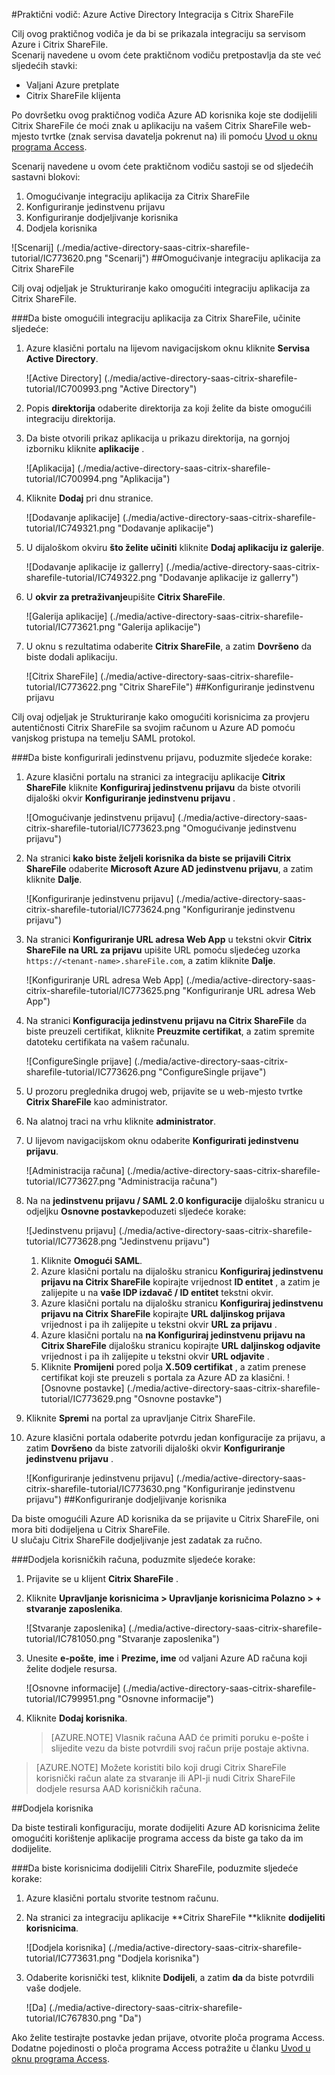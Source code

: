 <properties 
    pageTitle="Praktični vodič: Azure Active Directory Integracija s Citrix ShareFile | Microsoft Azure" 
    description="Saznajte kako koristiti Citrix ShareFile s Azure Active Directory da biste omogućili jedinstvenu prijavu, automatiziranog dodjele resursa i više!" 
    services="active-directory" 
    authors="jeevansd"  
    documentationCenter="na" 
    manager="femila"/>
<tags 
    ms.service="active-directory" 
    ms.devlang="na" 
    ms.topic="article" 
    ms.tgt_pltfrm="na" 
    ms.workload="identity" 
    ms.date="09/29/2016" 
    ms.author="jeedes" />

#<a name="tutorial-azure-active-directory-integration-with-citrix-sharefile"></a>Praktični vodič: Azure Active Directory Integracija s Citrix ShareFile

Cilj ovog praktičnog vodiča je da bi se prikazala integraciju sa servisom Azure i Citrix ShareFile.  
Scenarij navedene u ovom ćete praktičnom vodiču pretpostavlja da ste već sljedećih stavki:

-   Valjani Azure pretplate
-   Citrix ShareFile klijenta

Po dovršetku ovog praktičnog vodiča Azure AD korisnika koje ste dodijelili Citrix ShareFile će moći znak u aplikaciju na vašem Citrix ShareFile web-mjesto tvrtke (znak servisa davatelja pokrenut na) ili pomoću [Uvod u oknu programa Access](active-directory-saas-access-panel-introduction.md).

Scenarij navedene u ovom ćete praktičnom vodiču sastoji se od sljedećih sastavni blokovi:

1.  Omogućivanje integraciju aplikacija za Citrix ShareFile
2.  Konfiguriranje jedinstvenu prijavu
3.  Konfiguriranje dodjeljivanje korisnika
4.  Dodjela korisnika

![Scenarij] (./media/active-directory-saas-citrix-sharefile-tutorial/IC773620.png "Scenarij")
##<a name="enabling-the-application-integration-for-citrix-sharefile"></a>Omogućivanje integraciju aplikacija za Citrix ShareFile

Cilj ovaj odjeljak je Strukturiranje kako omogućiti integraciju aplikacija za Citrix ShareFile.

###<a name="to-enable-the-application-integration-for-citrix-sharefile-perform-the-following-steps"></a>Da biste omogućili integraciju aplikacija za Citrix ShareFile, učinite sljedeće:

1.  Azure klasični portalu na lijevom navigacijskom oknu kliknite **Servisa Active Directory**.

    ![Active Directory] (./media/active-directory-saas-citrix-sharefile-tutorial/IC700993.png "Active Directory")

2.  Popis **direktorija** odaberite direktorija za koji želite da biste omogućili integraciju direktorija.

3.  Da biste otvorili prikaz aplikacija u prikazu direktorija, na gornjoj izborniku kliknite **aplikacije** .

    ![Aplikacija] (./media/active-directory-saas-citrix-sharefile-tutorial/IC700994.png "Aplikacija")

4.  Kliknite **Dodaj** pri dnu stranice.

    ![Dodavanje aplikacije] (./media/active-directory-saas-citrix-sharefile-tutorial/IC749321.png "Dodavanje aplikacije")

5.  U dijaloškom okviru **što želite učiniti** kliknite **Dodaj aplikaciju iz galerije**.

    ![Dodavanje aplikacije iz gallerry] (./media/active-directory-saas-citrix-sharefile-tutorial/IC749322.png "Dodavanje aplikacije iz gallerry")

6.  U **okvir za pretraživanje**upišite **Citrix ShareFile**.

    ![Galerija aplikacije] (./media/active-directory-saas-citrix-sharefile-tutorial/IC773621.png "Galerija aplikacije")

7.  U oknu s rezultatima odaberite **Citrix ShareFile**, a zatim **Dovršeno** da biste dodali aplikaciju.

    ![Citrix ShareFile] (./media/active-directory-saas-citrix-sharefile-tutorial/IC773622.png "Citrix ShareFile")
##<a name="configuring-single-sign-on"></a>Konfiguriranje jedinstvenu prijavu

Cilj ovaj odjeljak je Strukturiranje kako omogućiti korisnicima za provjeru autentičnosti Citrix ShareFile sa svojim računom u Azure AD pomoću vanjskog pristupa na temelju SAML protokol.

###<a name="to-configure-single-sign-on-perform-the-following-steps"></a>Da biste konfigurirali jedinstvenu prijavu, poduzmite sljedeće korake:

1.  Azure klasični portalu na stranici za integraciju aplikacije **Citrix ShareFile** kliknite **Konfiguriraj jedinstvenu prijavu** da biste otvorili dijaloški okvir **Konfiguriranje jedinstvenu prijavu** .

    ![Omogućivanje jedinstvenu prijavu] (./media/active-directory-saas-citrix-sharefile-tutorial/IC773623.png "Omogućivanje jedinstvenu prijavu")

2.  Na stranici **kako biste željeli korisnika da biste se prijavili Citrix ShareFile** odaberite **Microsoft Azure AD jedinstvenu prijavu**, a zatim kliknite **Dalje**.

    ![Konfiguriranje jedinstvenu prijavu] (./media/active-directory-saas-citrix-sharefile-tutorial/IC773624.png "Konfiguriranje jedinstvenu prijavu")

3.  Na stranici **Konfiguriranje URL adresa Web App** u tekstni okvir **Citrix ShareFile na URL za prijavu** upišite URL pomoću sljedećeg uzorka `https://<tenant-name>.shareFile.com`, a zatim kliknite **Dalje**.

    ![Konfiguriranje URL adresa Web App] (./media/active-directory-saas-citrix-sharefile-tutorial/IC773625.png "Konfiguriranje URL adresa Web App")

4.  Na stranici **Konfiguracija jedinstvenu prijavu na Citrix ShareFile** da biste preuzeli certifikat, kliknite **Preuzmite certifikat**, a zatim spremite datoteku certifikata na vašem računalu.

    ![ConfigureSingle prijave] (./media/active-directory-saas-citrix-sharefile-tutorial/IC773626.png "ConfigureSingle prijave")

5.  U prozoru preglednika drugoj web, prijavite se u web-mjesto tvrtke **Citrix ShareFile** kao administrator.

6.  Na alatnoj traci na vrhu kliknite **administrator**.

7.  U lijevom navigacijskom oknu odaberite **Konfigurirati jedinstvenu prijavu**.

    ![Administracija računa] (./media/active-directory-saas-citrix-sharefile-tutorial/IC773627.png "Administracija računa")

8.  Na na **jedinstvenu prijavu / SAML 2.0 konfiguracije** dijalošku stranicu u odjeljku **Osnovne postavke**poduzeti sljedeće korake:

    ![Jedinstvenu prijavu] (./media/active-directory-saas-citrix-sharefile-tutorial/IC773628.png "Jedinstvenu prijavu")

    1.  Kliknite **Omogući SAML**.
    2.  Azure klasični portalu na dijalošku stranicu **Konfiguriraj jedinstvenu prijavu na Citrix ShareFile** kopirajte vrijednost **ID entitet** , a zatim je zalijepite u na **vaše IDP izdavač / ID entitet** tekstni okvir.
    3.  Azure klasični portalu na dijalošku stranicu **Konfiguriraj jedinstvenu prijavu na Citrix ShareFile** kopirajte **URL daljinskog prijava** vrijednost i pa ih zalijepite u tekstni okvir **URL za prijavu** .
    4.  Azure klasični portalu na **na Konfiguriraj jedinstvenu prijavu na Citrix ShareFile** dijalošku stranicu kopirajte **URL daljinskog odjavite** vrijednost i pa ih zalijepite u tekstni okvir **URL odjavite** .
    5.  Kliknite **Promijeni** pored polja **X.509 certifikat** , a zatim prenese certifikat koji ste preuzeli s portala za Azure AD za klasični.
        ![Osnovne postavke] (./media/active-directory-saas-citrix-sharefile-tutorial/IC773629.png "Osnovne postavke")

9.  Kliknite **Spremi** na portal za upravljanje Citrix ShareFile.

10. Azure klasični portala odaberite potvrdu jedan konfiguracije za prijavu, a zatim **Dovršeno** da biste zatvorili dijaloški okvir **Konfiguriranje jedinstvenu prijavu** .

    ![Konfiguriranje jedinstvenu prijavu] (./media/active-directory-saas-citrix-sharefile-tutorial/IC773630.png "Konfiguriranje jedinstvenu prijavu")
##<a name="configuring-user-provisioning"></a>Konfiguriranje dodjeljivanje korisnika

Da biste omogućili Azure AD korisnika da se prijavite u Citrix ShareFile, oni mora biti dodijeljena u Citrix ShareFile.  
U slučaju Citrix ShareFile dodjeljivanje jest zadatak za ručno.

###<a name="to-provision-a-user-accounts-perform-the-following-steps"></a>Dodjela korisničkih računa, poduzmite sljedeće korake:

1.  Prijavite se u klijent **Citrix ShareFile** .

2.  Kliknite **Upravljanje korisnicima \> Upravljanje korisnicima Polazno \> + stvaranje zaposlenika**.

    ![Stvaranje zaposlenika] (./media/active-directory-saas-citrix-sharefile-tutorial/IC781050.png "Stvaranje zaposlenika")

3.  Unesite **e-pošte**, **ime** i **Prezime, ime** od valjani Azure AD računa koji želite dodjele resursa.

    ![Osnovne informacije] (./media/active-directory-saas-citrix-sharefile-tutorial/IC799951.png "Osnovne informacije")

4.  Kliknite **Dodaj korisnika**.

    >[AZURE.NOTE] Vlasnik računa AAD će primiti poruku e-pošte i slijedite vezu da biste potvrdili svoj račun prije postaje aktivna.

>[AZURE.NOTE] Možete koristiti bilo koji drugi Citrix ShareFile korisnički račun alate za stvaranje ili API-ji nudi Citrix ShareFile dodjele resursa AAD korisničkih računa.

##<a name="assigning-users"></a>Dodjela korisnika

Da biste testirali konfiguraciju, morate dodijeliti Azure AD korisnicima želite omogućiti korištenje aplikacije programa access da biste ga tako da im dodijelite.

###<a name="to-assign-users-to-citrix-sharefile-perform-the-following-steps"></a>Da biste korisnicima dodijelili Citrix ShareFile, poduzmite sljedeće korake:

1.  Azure klasični portalu stvorite testnom računu.

2.  Na stranici za integraciju aplikacije **Citrix ShareFile **kliknite **dodijeliti korisnicima**.

    ![Dodjela korisnika] (./media/active-directory-saas-citrix-sharefile-tutorial/IC773631.png "Dodjela korisnika")

3.  Odaberite korisnički test, kliknite **Dodijeli**, a zatim **da** da biste potvrdili vaše dodjele.

    ![Da] (./media/active-directory-saas-citrix-sharefile-tutorial/IC767830.png "Da")

Ako želite testirajte postavke jedan prijave, otvorite ploča programa Access. Dodatne pojedinosti o ploča programa Access potražite u članku [Uvod u oknu programa Access](active-directory-saas-access-panel-introduction.md).
